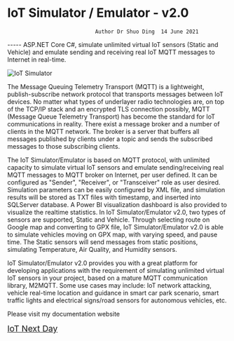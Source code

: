 # IoT Simulator / Emulator  - v2.0  
                                Author Dr Shuo Ding  14 June 2021
                                
----- ASP.NET Core C#, simulate unlimited virtual IoT sensors (Static and Vehicle) and emulate sending and receiving real IoT MQTT messages to Internet in real-time.

 <img src="https://iotnextday.com/images/dashboardmetal.jpg" alt="IoT Simulator">
 
The Message Queuing Telemetry Transport (MQTT) is a lightweight, publish-subscribe network protocol that transports messages between IoT devices. No matter what types of underlayer radio technologies are, on top of the TCP/IP stack and an encrypted TLS connection possibly, MQTT (Message Queue Telemetry Transport) has become the standard for IoT communications in reality. There exist a message broker and a number of clients in the MQTT network. The broker is a server that buffers all messages published by clients under a topic and sends the subscribed messages to those subscribing clients.  

The IoT Simulator/Emulator is based on MQTT protocol, with unlimited capacity to simulate virtual IoT sensors and emulate sending/receiving real MQTT messages to MQTT broker on Internet, per user defined. It can be configured as "Sender", "Receiver", or "Transceiver" role as user desired. Simulation parameters can be easily configured by XML file, and simulation results will be stored as TXT files with timestamp, and inserted into SQLServer database. A Power BI visualization dashboard is also provided to visualize the realtime statistics. In IoT Simulator/Emulator v2.0, two types of sensors are supported, Static and Vehicle. Through selecting route on Google map and converting to GPX file, IoT Simulator/Emulator v2.0 is able to simulate vehicles moving on GPX map, with varying speed, and pause time. The Static sensors will send messages from static positions, simulating Temperature, Air Quality, and Humidity sensors. 

IoT Simulator/Emulator v2.0 provides you with a great platform for developing applications with the requirement of simulating unlimited virtual IoT sensors in your project, based on a mature MQTT communication library, M2MQTT. Some use cases may include: IoT network attacking, vehicle real-time location and guidance in smart car park scenario, smart traffic lights and electrical signs/road sensors for autonomous vehicles, etc.

Please visit my documentation website 

<a href="https://iotnextday.com" style="font-size:19px">IoT Next Day</a>
 
 

